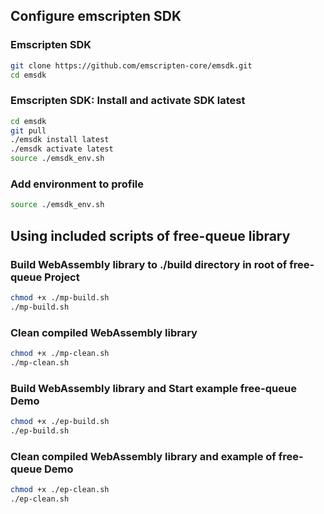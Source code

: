 ## Configure emscripten SDK

### Emscripten SDK
```bash
git clone https://github.com/emscripten-core/emsdk.git
cd emsdk
```

### Emscripten SDK: Install and activate SDK latest
```bash
cd emsdk
git pull
./emsdk install latest
./emsdk activate latest
source ./emsdk_env.sh
```

### Add environment to profile
```bash
source ./emsdk_env.sh
```

## Using included scripts of free-queue library

### Build WebAssembly library to ./build  directory in root of free-queue Project
```bash
chmod +x ./mp-build.sh
./mp-build.sh
```

### Clean compiled WebAssembly library
```bash
chmod +x ./mp-clean.sh
./mp-clean.sh
```

### Build WebAssembly library and Start example free-queue Demo
```bash
chmod +x ./ep-build.sh
./ep-build.sh
```

### Clean compiled WebAssembly library and example of free-queue Demo
```bash
chmod +x ./ep-clean.sh
./ep-clean.sh
```


[//]: # (###```` Start example free-queue Demo)

[//]: # (```bash)

[//]: # (chmod +x ./ep-start.sh)

[//]: # (./ep-start.bat)

[//]: # (```````)






